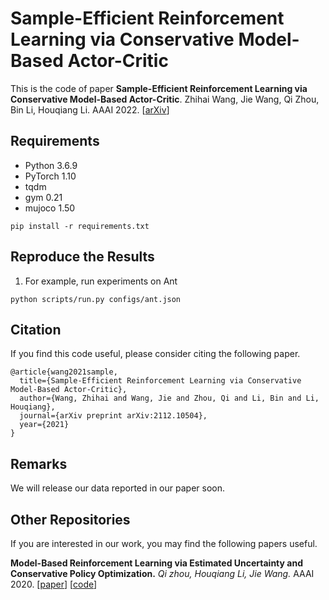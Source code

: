 # Sample-Efficient Reinforcement Learning via Conservative Model-Based Actor-Critic

This is the code of paper 
**Sample-Efficient Reinforcement Learning via Conservative Model-Based Actor-Critic**. 
Zhihai Wang, Jie Wang, Qi Zhou, Bin Li, Houqiang Li. AAAI 2022. [[arXiv](https://arxiv.org/abs/2112.10504)]

## Requirements
- Python 3.6.9
- PyTorch 1.10
- tqdm
- gym 0.21
- mujoco 1.50
```
pip install -r requirements.txt
```

## Reproduce the Results
1. For example, run experiments on Ant 
```
python scripts/run.py configs/ant.json
```

## Citation
If you find this code useful, please consider citing the following paper.
```
@article{wang2021sample,
  title={Sample-Efficient Reinforcement Learning via Conservative Model-Based Actor-Critic},
  author={Wang, Zhihai and Wang, Jie and Zhou, Qi and Li, Bin and Li, Houqiang},
  journal={arXiv preprint arXiv:2112.10504},
  year={2021}
}
```
## Remarks
We will release our data reported in our paper soon.

## Other Repositories
If you are interested in our work, you may find the following papers useful.

**Model-Based Reinforcement Learning via Estimated Uncertainty and Conservative Policy Optimization.**
*Qi zhou, Houqiang Li, Jie Wang.* AAAI 2020. [[paper](https://arxiv.org/abs/1911.12574)] [[code](https://github.com/MIRALab-USTC/RL-POMBU)]